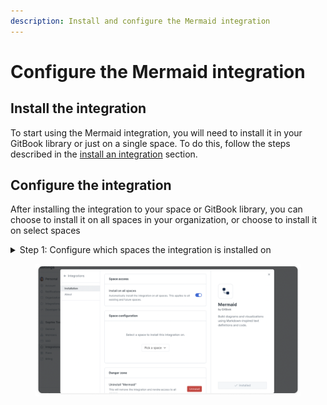 ```yaml
---
description: Install and configure the Mermaid integration
---
```


# Configure the Mermaid integration

## Install the integration

To start using the Mermaid integration, you will need to install it in your GitBook library or just on a single space. To do this, follow the steps described in the [install an integration](../install-an-integration.md) section.

## Configure the integration

After installing the integration to your space or GitBook library, you can choose to install it on all spaces in your organization, or choose to install it on select spaces

<details>

<summary>Step 1: Configure which spaces the integration is installed on</summary>

You can choose to install the integration on all spaces in your organization (under **space access**), or choose to install it on select spaces by choosing them individually (under **space configuration**).

</details>

<figure><img src="../../../.gitbook/assets/Mermaid configuration.png" alt=""><figcaption></figcaption></figure>
